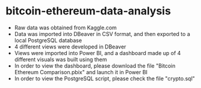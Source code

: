 # bitcoin-ethereum-data-analysis
- Raw data was obtained from Kaggle.com
- Data was imported into DBeaver in CSV format, and then exported to a local PostgreSQL database
- 4 different views were developed in DBeaver
- Views were imported into Power BI, and a dashboard made up of 4 different visuals was built using them
- In order to view the dashboard, please download the file "Bitcoin Ethereum Comparison.pbix" and launch it in Power BI
- In order to view the PostgreSQL script, please check the file "crypto.sql"
